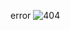 
error
![404](https://user-images.githubusercontent.com/77777393/116546063-7779fc80-a8f1-11eb-95d1-77c9ee4c560a.png)
